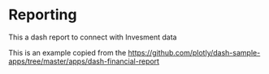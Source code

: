 # Reporting	

This a dash report to connect with Invesment data


This is an example copied from the https://github.com/plotly/dash-sample-apps/tree/master/apps/dash-financial-report
